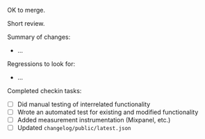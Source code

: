 OK to merge.

Short review.

Summary of changes:

- …

Regressions to look for:

- …

Completed checkin tasks:

- [ ] Did manual testing of interrelated functionality
- [ ] Wrote an automated test for existing and modified functionality
- [ ] Added measurement instrumentation (Mixpanel, etc.)
- [ ] Updated `changelog/public/latest.json`

